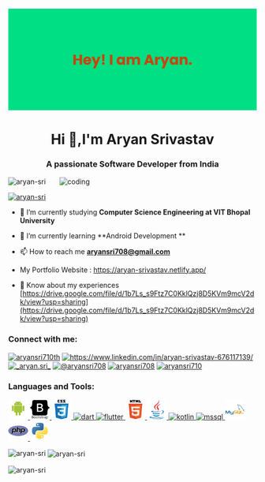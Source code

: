 ![logo](https://github.com/aryan-sri/aryan-sri/blob/main/banner.png)
<h1 align="center">Hi 👋,I'm Aryan Srivastav </h1>
<h3 align="center">A passionate Software Developer from India</h3>

<img align="right" alt="coding" width="400" src="https://user-images.githubusercontent.com/55389276/140866485-8fb1c876-9a8f-4d6a-98dc-08c4981eaf70.gif">

<p align="left"> <img src="https://komarev.com/ghpvc/?username=aryan-sri&label=Profile%20views&color=0e75b6&style=flat" alt="aryan-sri" /> </p>

<p align="left"> <a href="https://github.com/ryo-ma/github-profile-trophy"><img src="https://github-profile-trophy.vercel.app/?username=aryan-sri" alt="aryan-sri" /></a> </p>

- 🔭 I’m currently studying **Computer Science Engineering at VIT Bhopal University**

- 🌱 I’m currently learning **Android Development **

- 📫 How to reach me **aryansri708@gmail.com**

- My Portfolio Website : https://aryan-srivastav.netlify.app/

- 📄 Know about my experiences [https://drive.google.com/file/d/1b7Ls_s9Ftz7C0KklQzj8D5KVm9mcV2dk/view?usp=sharing](https://drive.google.com/file/d/1b7Ls_s9Ftz7C0KklQzj8D5KVm9mcV2dk/view?usp=sharing)

<h3 align="left">Connect with me:</h3>
<p align="left">
<a href="https://twitter.com/aryansri710th" target="blank"><img align="center" src="https://raw.githubusercontent.com/rahuldkjain/github-profile-readme-generator/master/src/images/icons/Social/twitter.svg" alt="aryansri710th" height="30" width="40" /></a>
<a href="https://linkedin.com/in/https://www.linkedin.com/in/aryan-srivastav-676117139/" target="blank"><img align="center" src="https://raw.githubusercontent.com/rahuldkjain/github-profile-readme-generator/master/src/images/icons/Social/linked-in-alt.svg" alt="https://www.linkedin.com/in/aryan-srivastav-676117139/" height="30" width="40" /></a>
<a href="https://instagram.com/_aryan.sri_" target="blank"><img align="center" src="https://raw.githubusercontent.com/rahuldkjain/github-profile-readme-generator/master/src/images/icons/Social/instagram.svg" alt="_aryan.sri_" height="30" width="40" /></a>
<a href="https://www.hackerrank.com/@aryansri708" target="blank"><img align="center" src="https://raw.githubusercontent.com/rahuldkjain/github-profile-readme-generator/master/src/images/icons/Social/hackerrank.svg" alt="@aryansri708" height="30" width="40" /></a>
<a href="https://www.leetcode.com/aryansri708" target="blank"><img align="center" src="https://raw.githubusercontent.com/rahuldkjain/github-profile-readme-generator/master/src/images/icons/Social/leet-code.svg" alt="aryansri708" height="30" width="40" /></a>
<a href="https://auth.geeksforgeeks.org/user/aryansri710" target="blank"><img align="center" src="https://raw.githubusercontent.com/rahuldkjain/github-profile-readme-generator/master/src/images/icons/Social/geeks-for-geeks.svg" alt="aryansri710" height="30" width="40" /></a>
</p>

<h3 align="left">Languages and Tools:</h3>
<p align="left"> <a href="https://developer.android.com" target="_blank" rel="noreferrer"> <img src="https://raw.githubusercontent.com/devicons/devicon/master/icons/android/android-original-wordmark.svg" alt="android" width="40" height="40"/> </a> <a href="https://getbootstrap.com" target="_blank" rel="noreferrer"> <img src="https://raw.githubusercontent.com/devicons/devicon/master/icons/bootstrap/bootstrap-plain-wordmark.svg" alt="bootstrap" width="40" height="40"/> </a> <a href="https://www.w3schools.com/css/" target="_blank" rel="noreferrer"> <img src="https://raw.githubusercontent.com/devicons/devicon/master/icons/css3/css3-original-wordmark.svg" alt="css3" width="40" height="40"/> </a> <a href="https://dart.dev" target="_blank" rel="noreferrer"> <img src="https://www.vectorlogo.zone/logos/dartlang/dartlang-icon.svg" alt="dart" width="40" height="40"/> </a> <a href="https://flutter.dev" target="_blank" rel="noreferrer"> <img src="https://www.vectorlogo.zone/logos/flutterio/flutterio-icon.svg" alt="flutter" width="40" height="40"/> </a> <a href="https://www.w3.org/html/" target="_blank" rel="noreferrer"> <img src="https://raw.githubusercontent.com/devicons/devicon/master/icons/html5/html5-original-wordmark.svg" alt="html5" width="40" height="40"/> </a> <a href="https://www.java.com" target="_blank" rel="noreferrer"> <img src="https://raw.githubusercontent.com/devicons/devicon/master/icons/java/java-original.svg" alt="java" width="40" height="40"/> </a> <a href="https://kotlinlang.org" target="_blank" rel="noreferrer"> <img src="https://www.vectorlogo.zone/logos/kotlinlang/kotlinlang-icon.svg" alt="kotlin" width="40" height="40"/> </a> <a href="https://www.microsoft.com/en-us/sql-server" target="_blank" rel="noreferrer"> <img src="https://www.svgrepo.com/show/303229/microsoft-sql-server-logo.svg" alt="mssql" width="40" height="40"/> </a> <a href="https://www.mysql.com/" target="_blank" rel="noreferrer"> <img src="https://raw.githubusercontent.com/devicons/devicon/master/icons/mysql/mysql-original-wordmark.svg" alt="mysql" width="40" height="40"/> </a> <a href="https://www.php.net" target="_blank" rel="noreferrer"> <img src="https://raw.githubusercontent.com/devicons/devicon/master/icons/php/php-original.svg" alt="php" width="40" height="40"/> </a> <a href="https://www.python.org" target="_blank" rel="noreferrer"> <img src="https://raw.githubusercontent.com/devicons/devicon/master/icons/python/python-original.svg" alt="python" width="40" height="40"/> </a> </p>

<p><img align="left" src="https://github-readme-stats.vercel.app/api/top-langs?username=aryan-sri&show_icons=true&locale=en&layout=compact" alt="aryan-sri" /></p>

<p>&nbsp;<img align="center" src="https://github-readme-stats.vercel.app/api?username=aryan-sri&show_icons=true&locale=en" alt="aryan-sri" /></p>

<p><img align="center" src="https://github-readme-streak-stats.herokuapp.com/?user=aryan-sri&" alt="aryan-sri" /></p>
